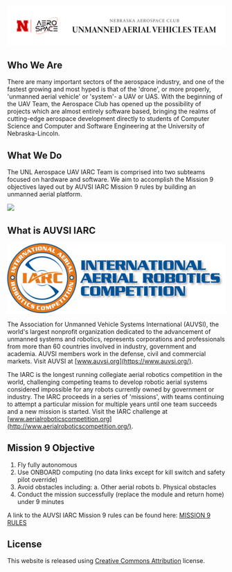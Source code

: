 ![](images/home_logo.png)


## Who We Are

There are many important sectors of the aerospace industry, and one of the fastest growing and most hyped is that of the 'drone', or more properly, 'unmanned aerial vehicle' or 'system'- a UAV or UAS. With the beginning of the UAV Team, the Aerospace Club has opened up the possibility of projects which are almost entirely software based, bringing the realms of cutting-edge aerospace development directly to students of Computer Science and Computer and Software Engineering at the University of Nebraska-Lincoln.

## What We Do

The UNL Aerospace UAV IARC Team is comprised into two subteams focused on hardware and software. We aim to accomplish the Mission 9 objectives layed out by AUVSI IARC Mission 9 rules by building an unmanned aerial platform.

![](images/drones.png)

## What is AUVSI IARC
![](images/iarc_logo.png)

The Association for Unmanned Vehicle Systems International (AUVSI), the world's largest nonprofit organization dedicated to the advancement of unmanned systems and robotics, represents corporations and professionals from more than 60 countries involved in industry, government and academia. AUVSI members work in the defense, civil and commercial markets. Visit AUVSI at [www.auvsi.org](https://www.auvsi.org/).

The IARC is the longest running collegiate aerial robotics competition in the world, challenging competing teams to develop robotic aerial systems considered impossible for any robots currently owned by government or industry. The IARC proceeds in a series of 'missions', with teams continuing to attempt a particular mission for multiple years until one team succeeds and a new mission is started. Visit the IARC challenge at [www.aerialroboticscompetition.org](http://www.aerialroboticscompetition.org/).

## Mission 9 Objective
1. Fly fully autonomous
2. Use ONBOARD computing (no data links except for kill switch and safety pilot override)
3. Avoid obstacles including:
a. Other aerial robots
b. Physical obstacles
4. Conduct the mission successfully (replace the module and return home) under 9 minutes

A link to the AUVSI IARC Mission 9 rules can be found here:  [MISSION 9 RULES](http://www.aerialroboticscompetition.org/rules.php)


## License

This website is released using [Creative Commons Attribution](http://creativecommons.org/licenses/by/3.0/) license.
